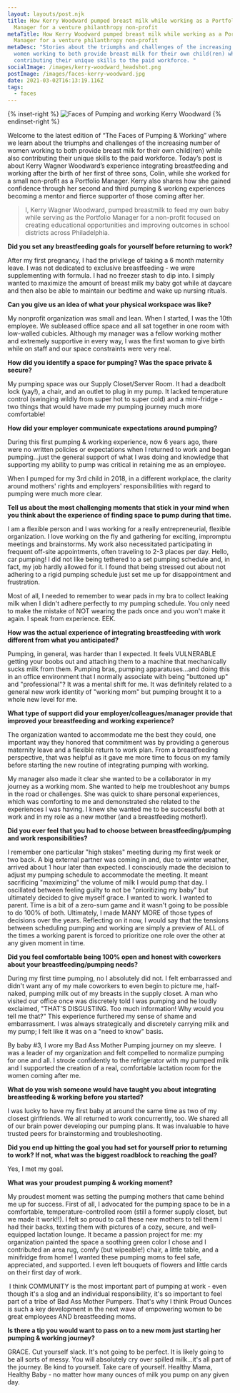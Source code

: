 ```yaml
---
layout: layouts/post.njk
title: How Kerry Woodward pumped breast milk while working as a Portfolio
  Manager for a venture philanthropy non-profit
metaTitle: How Kerry Woodward pumped breast milk while working as a Portfolio
  Manager for a venture philanthropy non-profit
metaDesc: "Stories about the triumphs and challenges of the increasing number of
  women working to both provide breast milk for their own child(ren) while also
  contributing their unique skills to the paid workforce. "
socialImage: /images/kerry-woodward_headshot.png
postImage: /images/faces-kerry-woodward.jpg
date: 2021-03-02T16:13:19.116Z
tags:
  - faces
---
```

{% inset-right %}
![Faces of Pumping and working Kerry Woodward](/images/faces-kerry-woodward.jpg)
{% endinset-right %}

Welcome to the latest edition of “The Faces of Pumping & Working” where we learn about the triumphs and challenges of the increasing number of women working to both provide breast milk for their own child(ren) while also contributing their unique skills to the paid workforce. Today’s post is about Kerry Wagner Woodward’s experience integrating breastfeeding and working after the birth of her first of three sons, Colin, while she worked for a small non-profit as a Portfolio Manager. Kerry also shares how she gained confidence through her second and third pumping & working experiences becoming a mentor and fierce supporter of those coming after her. 

> I, Kerry Wagner Woodward, pumped breastmilk to feed my own baby while serving as the Portfolio Manager for a non-profit focused on creating educational opportunities and improving outcomes in school districts across Philadelphia. 

**Did you set any breastfeeding goals for yourself before returning to work?**

After my first pregnancy, I had the privilege of taking a 6 month maternity leave. I was not dedicated to exclusive breastfeeding - we were supplementing with formula. I had no freezer stash to dip into. I simply wanted to maximize the amount of breast milk my baby got while at daycare and then also be able to maintain our bedtime and wake up nursing rituals.

**Can you give us an idea of what your physical workspace was like?**

My nonprofit organization was small and lean. When I started, I was the 10th employee. We subleased office space and all sat together in one room with low-walled cubicles. Although my manager was a fellow working mother and extremely supportive in every way, I was the first woman to give birth while on staff and our space constraints were very real. 

**How did you identify a space for pumping? Was the space private & secure?**

My pumping space was our Supply Closet/Server Room. It had a deadbolt lock (yay!), a chair, and an outlet to plug in my pump. It lacked temperature control (swinging wildly from super hot to super cold) and a mini-fridge - two things that would have made my pumping journey much more comfortable! 

**How did your employer communicate expectations around pumping?**

During this first pumping & working experience, now 6 years ago, there were no written policies or expectations when I returned to work and began pumping...just the general support of what I was doing and knowledge that supporting my ability to pump was critical in retaining me as an employee.  

When I pumped for my 3rd child in 2018, in a different workplace, the clarity around mothers' rights and employers' responsibilities with regard to pumping were much more clear.

**Tell us about the most challenging moments that stick in your mind when you think about the experience of finding space to pump during that time.**

I am a flexible person and I was working for a really entrepreneurial, flexible organization. I love working on the fly and gathering for exciting, impromptu meetings and brainstorms. My work also necessitated participating in frequent off-site appointments, often traveling to 2-3 places per day. Hello, car pumping! I did not like being tethered to a set pumping schedule and, in fact, my job hardly allowed for it. I found that being stressed out about not adhering to a rigid pumping schedule just set me up for disappointment and frustration.

Most of all, I needed to remember to wear pads in my bra to collect leaking milk when I didn't adhere perfectly to my pumping schedule. You only need to make the mistake of NOT wearing the pads once and you won't make it again. I speak from experience. EEK. 

**How was the actual experience of integrating breastfeeding with work different from what you anticipated?**

Pumping, in general, was harder than I expected. It feels VULNERABLE getting your boobs out and attaching them to a machine that mechanically sucks milk from them. Pumping bras, pumping apparatuses...and doing this in an office environment that I normally associate with being "buttoned up" and "professional"? It was a mental shift for me. It was definitely related to a general new work identity of "working mom" but pumping brought it to a whole new level for me. 

**What type of support did your employer/colleagues/manager provide that improved your breastfeeding and working experience?**

The organization wanted to accommodate me the best they could, one important way they honored that commitment was by providing a generous maternity leave and a flexible return to work plan. From a breastfeeding perspective, that was helpful as it gave me more time to focus on my family before starting the new routine of integrating pumping with working. 

My manager also made it clear she wanted to be a collaborator in my journey as a working mom. She wanted to help me troubleshoot any bumps in the road or challenges. She was quick to share personal experiences, which was comforting to me and demonstrated she related to the experiences I was having. I knew she wanted me to be successful both at work and in my role as a new mother (and a breastfeeding mother!). 

**Did you ever feel that you had to choose between breastfeeding/pumping and work responsibilities?** 

I remember one particular "high stakes" meeting during my first week or two back. A big external partner was coming in and, due to winter weather, arrived about 1 hour later than expected. I consciously made the decision to adjust my pumping schedule to accommodate the meeting. It meant sacrificing "maximizing" the volume of milk I would pump that day. I oscillated between feeling guilty to not be "prioritizing my baby" but ultimately decided to give myself grace. I wanted to work. I wanted to parent. Time is a bit of a zero-sum game and it wasn't going to be possible to do 100% of both. Ultimately, I made MANY MORE of those types of decisions over the years. Reflecting on it now, I would say that the tensions between scheduling pumping and working are simply a preview of ALL of the times a working parent is forced to prioritize one role over the other at any given moment in time.

**Did you feel comfortable being 100% open and honest with coworkers about your breastfeeding/pumping needs?**

During my first time pumping, no I absolutely did not. I felt embarrassed and didn't want any of my male coworkers to even begin to picture me, half-naked, pumping milk out of my breasts in the supply closet. A man who visited our office once was discretely told I was pumping and he loudly exclaimed, "THAT'S DISGUSTING. Too much information! Why would you tell me that?" This experience furthered my sense of shame and embarrassment. I was always strategically and discretely carrying milk and my pump; I felt like it was on a "need to know" basis.

By baby #3, I wore my Bad Ass Mother Pumping journey on my sleeve.  I was a leader of my organization and felt compelled to normalize pumping for one and all. I strode confidently to the refrigerator with my pumped milk and I supported the creation of a real, comfortable lactation room for the women coming after me. 

**What do you wish someone would have taught you about integrating breastfeeding & working before you started?**

I was lucky to have my first baby at around the same time as two of my closest girlfriends. We all returned to work concurrently, too. We shared all of our brain power developing our pumping plans. It was invaluable to have trusted peers for brainstorming and troubleshooting.

**Did you end up hitting the goal you had set for yourself prior to returning to work? If not, what was the biggest roadblock to reaching the goal?**

Yes, I met my goal.

**What was your proudest pumping & working moment?** 

My proudest moment was setting the pumping mothers that came behind me up for success. First of all, I advocated for the pumping space to be in a comfortable, temperature-controlled room (still a former supply closet, but we made it work!!). I felt so proud to call these new mothers to tell them I had their backs, texting them with pictures of a cozy, secure, and well-equipped lactation lounge. It became a passion project for me: my organization painted the space a soothing green color I chose and I contributed an area rug, comfy (but wipeable!) chair, a little table, and a minifridge from home! I wanted these pumping moms to feel safe, appreciated, and supported. I even left bouquets of flowers and little cards on their first day of work. 

 I think COMMUNITY is the most important part of pumping at work - even though it's a slog and an individual responsibility, it's so important to feel part of a tribe of Bad Ass Mother Pumpers. That's why I think Proud Ounces is such a key development in the next wave of empowering women to be great employees AND breastfeeding moms.

**Is there a tip you would want to pass on to a new mom just starting her pumping & working journey?**

GRACE. Cut yourself slack. It's not going to be perfect. It is likely going to be all sorts of messy. You will absolutely cry over spilled milk...it's all part of the journey. Be kind to yourself. Take care of yourself. Healthy Mama, Healthy Baby - no matter how many ounces of milk you pump on any given day.
